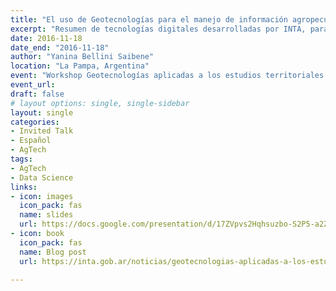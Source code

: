 ```yaml
---
title: "El uso de Geotecnologías para el manejo de información agropecuaria"
excerpt: "Resumen de tecnologías digitales desarrolladas por INTA, para la mesa Las instituciones públicas y la integrabilidad de la información Geoespacial donde presenté productos digitales asociados a la información geográfica realizado por INTA"
date: 2016-11-18
date_end: "2016-11-18"
author: "Yanina Bellini Saibene"
location: "La Pampa, Argentina"
event: "Workshop Geotecnologías aplicadas a los estudios territoriales en La Pampa"
event_url: 
draft: false
# layout options: single, single-sidebar
layout: single
categories:
- Invited Talk
- Español
- AgTech
tags:
- AgTech
- Data Science
links:
- icon: images
  icon_pack: fas
  name: slides 
  url: https://docs.google.com/presentation/d/17ZVpvs2Hqhsuzbo-S2P5-a2ZcQR1JE3QNT6vAtDPBTk/edit?usp=sharing
- icon: book
  icon_pack: fas
  name: Blog post
  url: https://inta.gob.ar/noticias/geotecnologias-aplicadas-a-los-estudios-territoriales-en-la-pampa

---
```


